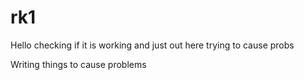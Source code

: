 # rk1



Hello checking if it is working and just out here trying to cause probs 

Writing things to cause problems 